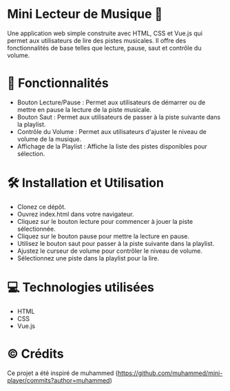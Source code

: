 # Mini Lecteur de Musique 🎵

Une application web simple construite avec HTML, CSS et Vue.js qui permet aux utilisateurs de lire des pistes musicales. Il offre des fonctionnalités de base telles que lecture, pause, saut et contrôle du volume.

# 🚀 Fonctionnalités
- Bouton Lecture/Pause : Permet aux utilisateurs de démarrer ou de mettre en pause la lecture de la piste musicale.
- Bouton Saut : Permet aux utilisateurs de passer à la piste suivante dans la playlist.
- Contrôle du Volume : Permet aux utilisateurs d'ajuster le niveau de volume de la musique.
- Affichage de la Playlist : Affiche la liste des pistes disponibles pour sélection.

# 🛠 Installation et Utilisation
- Clonez ce dépôt.
- Ouvrez index.html dans votre navigateur.
- Cliquez sur le bouton lecture pour commencer à jouer la piste sélectionnée.
- Cliquez sur le bouton pause pour mettre la lecture en pause.
- Utilisez le bouton saut pour passer à la piste suivante dans la playlist.
- Ajustez le curseur de volume pour contrôler le niveau de volume.
- Sélectionnez une piste dans la playlist pour la lire.

# 💻 Technologies utilisées
- HTML
- CSS
- Vue.js

# ©️ Crédits
Ce projet a été inspiré de muhammed (https://github.com/muhammed/mini-player/commits?author=muhammed)
